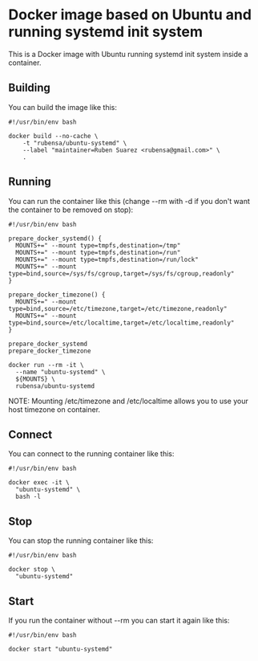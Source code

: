 # Docker image based on Ubuntu and running systemd init system

This is a Docker image with Ubuntu running systemd init system inside a container.

## Building

You can build the image like this:

```
#!/usr/bin/env bash

docker build --no-cache \
	-t "rubensa/ubuntu-systemd" \
	--label "maintainer=Ruben Suarez <rubensa@gmail.com>" \
	.
```

## Running

You can run the container like this (change --rm with -d if you don't want the container to be removed on stop):

```
#!/usr/bin/env bash

prepare_docker_systemd() {
  MOUNTS+=" --mount type=tmpfs,destination=/tmp"
  MOUNTS+=" --mount type=tmpfs,destination=/run"
  MOUNTS+=" --mount type=tmpfs,destination=/run/lock"
  MOUNTS+=" --mount type=bind,source=/sys/fs/cgroup,target=/sys/fs/cgroup,readonly"
}

prepare_docker_timezone() {
  MOUNTS+=" --mount type=bind,source=/etc/timezone,target=/etc/timezone,readonly"
  MOUNTS+=" --mount type=bind,source=/etc/localtime,target=/etc/localtime,readonly"
}

prepare_docker_systemd
prepare_docker_timezone

docker run --rm -it \
  --name "ubuntu-systemd" \
  ${MOUNTS} \
  rubensa/ubuntu-systemd
```

NOTE: Mounting /etc/timezone and /etc/localtime allows you to use your host timezone on container.

## Connect

You can connect to the running container like this:

```
#!/usr/bin/env bash

docker exec -it \
  "ubuntu-systemd" \
  bash -l
```

## Stop

You can stop the running container like this:

```
#!/usr/bin/env bash

docker stop \
  "ubuntu-systemd"
```

## Start

If you run the container without --rm you can start it again like this:

```
#!/usr/bin/env bash

docker start "ubuntu-systemd"
```
